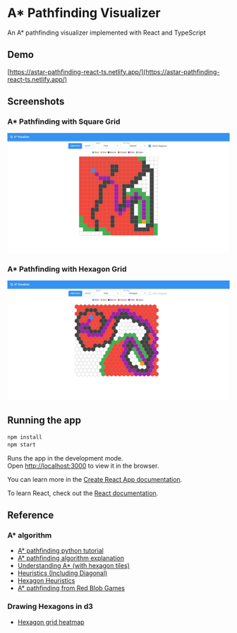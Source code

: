 # A* Pathfinding Visualizer

An A* pathfinding visualizer implemented with React and TypeScript

## Demo
[https://astar-pathfinding-react-ts.netlify.app/](https://astar-pathfinding-react-ts.netlify.app/)

## Screenshots

### A* Pathfinding with Square Grid
![a-star-example-square](/documentation/example-square.png )

### A* Pathfinding with Hexagon Grid
![a-star-example-hexagon](/documentation/example-hexagon.png)

## Running the app

```sh
npm install
npm start
```
Runs the app in the development mode.\
Open [http://localhost:3000](http://localhost:3000) to view it in the browser.

You can learn more in the [Create React App documentation](https://facebook.github.io/create-react-app/docs/getting-started).

To learn React, check out the [React documentation](https://reactjs.org/).


## Reference

### A* algorithm
- [A* pathfinding python tutorial](https://www.youtube.com/watch?v=JtiK0DOeI4A)
- [A* pathfinding algorithm explanation](https://www.youtube.com/watch?v=-L-WgKMFuhE)
- [Understanding A* (with hexagon tiles)](https://www.youtube.com/watch?v=i0x5fj4PqP4)
- [Heuristics (Including Diagonal)](https://theory.stanford.edu/~amitp/GameProgramming/Heuristics.html)
- [Hexagon Heuristics](https://blog.theknightsofunity.com/pathfinding-on-a-hexagonal-grid-a-algorithm/)
- [A* pathfinding from Red Blob Games](https://theory.stanford.edu/~amitp/GameProgramming/)

### Drawing Hexagons in d3
- [Hexagon grid heatmap](https://observablehq.com/@nbremer/hexagon-grid-heatmap)

